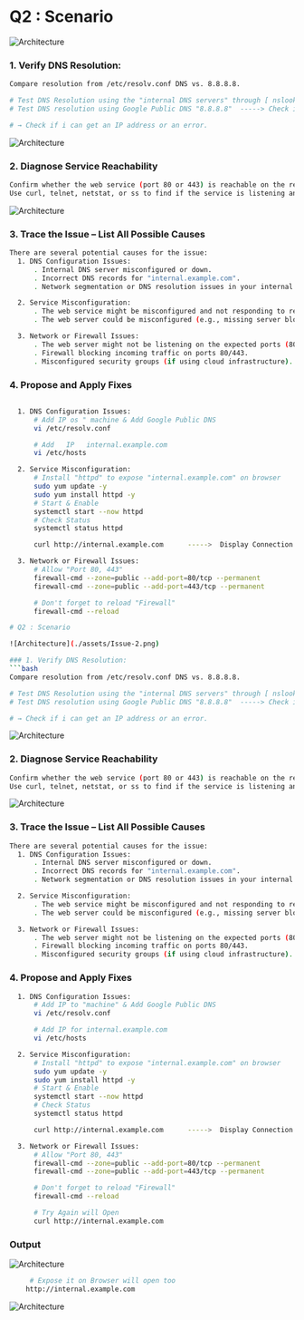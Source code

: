 # Q2 : Scenario
![Architecture](./assets/Issue-2.png)

### 1. Verify DNS Resolution:
```bash
Compare resolution from /etc/resolv.conf DNS vs. 8.8.8.8.

# Test DNS Resolution using the "internal DNS servers" through [ nslookup or dig ]
# Test DNS resolution using Google Public DNS "8.8.8.8"  -----> Check if the Problem is with the internal DNS or Not

# → Check if i can get an IP address or an error.

```
![Architecture](./assets/1_DNS-Resolution.png)


### 2. Diagnose Service Reachability
```bash
Confirm whether the web service (port 80 or 443) is reachable on the resolved IP.
Use curl, telnet, netstat, or ss to find if the service is listening and responding.

```
![Architecture](./assets/2_Diagnose-Service-Reachability.png)


### 3. Trace the Issue – List All Possible Causes
```bash
There are several potential causes for the issue:
  1. DNS Configuration Issues:
      . Internal DNS server misconfigured or down.
      . Incorrect DNS records for "internal.example.com".
      . Network segmentation or DNS resolution issues in your internal network.

  2. Service Misconfiguration:
      . The web service might be misconfigured and not responding to requests properly.
      . The web server could be misconfigured (e.g., missing server blocks for HTTP/HTTPS).

  3. Network or Firewall Issues:
      . The web server might not be listening on the expected ports (80/443).
      . Firewall blocking incoming traffic on ports 80/443.
      . Misconfigured security groups (if using cloud infrastructure).

```

### 4. Propose and Apply Fixes
```bash

  1. DNS Configuration Issues:
      # Add IP os " machine & Add Google Public DNS
      vi /etc/resolv.conf

      # Add   IP   internal.example.com
      vi /etc/hosts 

  2. Service Misconfiguration:
      # Install "httpd" to expose "internal.example.com" on browser
      sudo yum update -y
      sudo yum install httpd -y
      # Start & Enable 
      systemctl start --now httpd
      # Check Status
      systemctl status httpd

      curl http://internal.example.com      ----->  Display Connection refused so

  3. Network or Firewall Issues:
      # Allow "Port 80, 443"
      firewall-cmd --zone=public --add-port=80/tcp --permanent
      firewall-cmd --zone=public --add-port=443/tcp --permanent

      # Don't forget to reload "Firewall"
      firewall-cmd --reload 

# Q2 : Scenario

![Architecture](./assets/Issue-2.png)

### 1. Verify DNS Resolution:
```bash
Compare resolution from /etc/resolv.conf DNS vs. 8.8.8.8.

# Test DNS Resolution using the "internal DNS servers" through [ nslookup or dig ]
# Test DNS resolution using Google Public DNS "8.8.8.8"  -----> Check if the Problem is with the internal DNS or Not

# → Check if i can get an IP address or an error.
```
![Architecture](./assets/1_DNS-Resolution.png)


### 2. Diagnose Service Reachability
```bash
Confirm whether the web service (port 80 or 443) is reachable on the resolved IP.
Use curl, telnet, netstat, or ss to find if the service is listening and responding.
```
![Architecture](./assets/2_Diagnose-Service-Reachability.png)


### 3. Trace the Issue – List All Possible Causes
```bash
There are several potential causes for the issue:
  1. DNS Configuration Issues:
      . Internal DNS server misconfigured or down.
      . Incorrect DNS records for "internal.example.com".
      . Network segmentation or DNS resolution issues in your internal network.

  2. Service Misconfiguration:
      . The web service might be misconfigured and not responding to requests properly.
      . The web server could be misconfigured (e.g., missing server blocks for HTTP/HTTPS).

  3. Network or Firewall Issues:
      . The web server might not be listening on the expected ports (80/443).
      . Firewall blocking incoming traffic on ports 80/443.
      . Misconfigured security groups (if using cloud infrastructure).
```

### 4. Propose and Apply Fixes
```bash
  1. DNS Configuration Issues:
      # Add IP to "machine" & Add Google Public DNS
      vi /etc/resolv.conf

      # Add IP for internal.example.com
      vi /etc/hosts 

  2. Service Misconfiguration:
      # Install "httpd" to expose "internal.example.com" on browser
      sudo yum update -y
      sudo yum install httpd -y
      # Start & Enable 
      systemctl start --now httpd
      # Check Status
      systemctl status httpd

      curl http://internal.example.com      ----->  Display Connection refused so

  3. Network or Firewall Issues:
      # Allow "Port 80, 443"
      firewall-cmd --zone=public --add-port=80/tcp --permanent
      firewall-cmd --zone=public --add-port=443/tcp --permanent

      # Don't forget to reload "Firewall"
      firewall-cmd --reload 

      # Try Again will Open
      curl http://internal.example.com
```

### Output
![Architecture](./assets/Outpt--Task-2.png)

```bash
     # Expose it on Browser will open too
    http://internal.example.com
```
![Architecture](./assets/Outpt--Task-Browser-2.png)

```